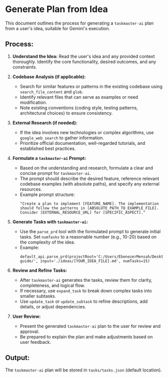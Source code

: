 # Generate Plan from Idea

This document outlines the process for generating a `taskmaster-ai` plan from a user's idea, suitable for Gemini's execution.

## Process:

1.  **Understand the Idea:** Read the user's idea and any provided context thoroughly. Identify the core functionality, desired outcomes, and any constraints.

2.  **Codebase Analysis (if applicable):**
    *   Search for similar features or patterns in the existing codebase using `search_file_content` and `glob`.
    *   Identify relevant files that can serve as examples or need modification.
    *   Note existing conventions (coding style, testing patterns, architectural choices) to ensure consistency.

3.  **External Research (if needed):**
    *   If the idea involves new technologies or complex algorithms, use `google_web_search` to gather information.
    *   Prioritize official documentation, well-regarded tutorials, and established best practices.

4.  **Formulate a `taskmaster-ai` Prompt:**
    *   Based on the understanding and research, formulate a clear and concise prompt for `taskmaster-ai`.
    *   The prompt should describe the desired feature, reference relevant codebase examples (with absolute paths), and specify any external resources.
    *   Example prompt structure:
        ```
        "Create a plan to implement [FEATURE_NAME]. The implementation should follow the patterns in [ABSOLUTE_PATH_TO_EXAMPLE_FILE]. Consider [EXTERNAL_RESOURCE_URL] for [SPECIFIC_ASPECT]." 
        ```

5.  **Generate Tasks with `taskmaster-ai`:**
    *   Use the `parse_prd` tool with the formulated prompt to generate initial tasks. Set `numTasks` to a reasonable number (e.g., 10-20) based on the complexity of the idea.
    *   Example:
        ```
        default_api.parse_prd(projectRoot='C:/Users/EbenezerMensah/Desktop/Test/project-guide/', input='./ideas/[YOUR_IDEA_FILE].md', numTasks=15)
        ```

6.  **Review and Refine Tasks:**
    *   After `taskmaster-ai` generates the tasks, review them for clarity, completeness, and logical flow.
    *   If necessary, use `expand_task` to break down complex tasks into smaller subtasks.
    *   Use `update_task` or `update_subtask` to refine descriptions, add details, or adjust dependencies.

7.  **User Review:**
    *   Present the generated `taskmaster-ai` plan to the user for review and approval.
    *   Be prepared to explain the plan and make adjustments based on user feedback.

## Output:

The `taskmaster-ai` plan will be stored in `tasks/tasks.json` (default location).